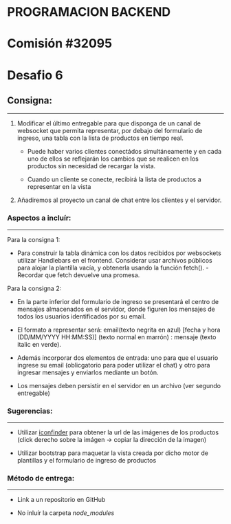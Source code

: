 # PROGRAMACION BACKEND

# Comisión #32095

# Desafio 6

## Consigna:

---

1. Modificar el último entregable para que disponga de un canal de websocket que permita representar, por debajo del formulario de ingreso, una tabla con la lista de productos en tiempo real.

   - Puede haber varios clientes conectádos simultáneamente y en cada uno de ellos se reflejarán los cambios que se realicen en los productos sin necesidad de recargar la vista.

   - Cuando un cliente se conecte, recibirá la lista de productos a representar en la vista

2. Añadiremos al proyecto un canal de chat entre los clientes y el servidor.

### Aspectos a incluír:

---

Para la consigna 1:

- Para construir la tabla dinámica con los datos recibidos por websockets utilizar Handlebars en el frontend. Considerar usar archivos públicos para alojar la plantilla vacía, y obtenerla usando la función fetch(). - Recordar que fetch devuelve una promesa.

Para la consigna 2:

- En la parte inferior del formulario de ingreso se presentará el centro de mensajes almacenados en el servidor, donde figuren los mensajes de todos los usuarios identificados por su email.

- El formato a representar será: email(texto negrita en azul) [fecha y hora (DD/MM/YYYY HH:MM:SS)] (texto normal en marrón) : mensaje (texto italic en verde).

- Además incorporar dos elementos de entrada: uno para que el usuario ingrese su email (oblicgatorio para poder utilizar el chat) y otro para ingresar mensajes y enviarlos mediante un botón.

- Los mensajes deben persistir en el servidor en un archivo (ver segundo entregable)

### Sugerencias:

---

- Utilizar [iconfinder](https://www.iconfinder.com/free_icons) para obtener la url de las imágenes de los productos (click derecho sobre la imágen -> copiar la dirección de la imagen)

- Utilizar bootstrap para maquetar la vista creada por dicho motor de plantillas y el formulario de ingreso de productos

### Método de entrega:

---

- Link a un repositorio en GitHub

- No inluír la carpeta _node_modules_
